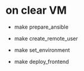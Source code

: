 # on clear VM

- make prepare_ansible
- make create_remote_user
- make set_environment

- make deploy_frontend

